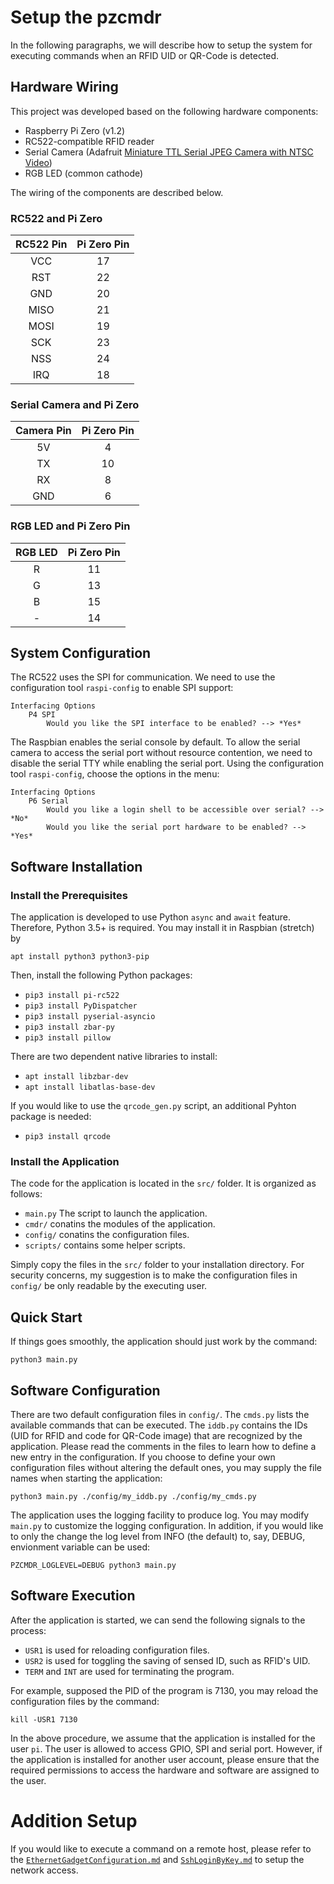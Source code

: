 Setup the pzcmdr
================

In the following paragraphs, we will describe how to setup the system for executing commands when an RFID UID or QR-Code is detected.

Hardware Wiring
---------------

This project was developed based on the following hardware components:

*   Raspberry Pi Zero (v1.2)
*   RC522-compatible RFID reader
*   Serial Camera (Adafruit [Miniature TTL Serial JPEG Camera with NTSC Video](https://www.adafruit.com/product/1386))
*   RGB LED (common cathode)

The wiring of the components are described below.

### RC522 and Pi Zero

RC522 Pin | Pi Zero Pin
:--------:|:----------:
 VCC      | 17
 RST      | 22
 GND      | 20
 MISO     | 21
 MOSI     | 19
 SCK      | 23
 NSS      | 24
 IRQ      | 18
 
 ### Serial Camera and Pi Zero
 
 Camera Pin | Pi Zero Pin
 :---------:|:----------:
  5V        | 4
  TX        | 10
  RX        | 8
  GND       | 6
 
 ### RGB LED and Pi Zero Pin
 
 RGB LED | Pi Zero Pin
 :------:|:----------:
  R      | 11
  G      | 13
  B      | 15
  \-      | 14
  

System Configuration
--------------------

The RC522 uses the SPI for communication. We need to use the configuration tool `raspi-config` to enable SPI support:

    Interfacing Options
        P4 SPI
            Would you like the SPI interface to be enabled? --> *Yes*

The Raspbian enables the serial console by default. To allow the serial camera to access the serial port
without resource contention, we need to disable the serial TTY while enabling the serial port.
Using the configuration tool `raspi-config`, choose the options in the menu:

    Interfacing Options
        P6 Serial
            Would you like a login shell to be accessible over serial? --> *No*
            Would you like the serial port hardware to be enabled? --> *Yes*

Software Installation
---------------------

### Install the Prerequisites

The application is developed to use Python `async` and `await` feature. Therefore, Python 3.5+ is required.
You may install it in Raspbian (stretch) by

    apt install python3 python3-pip

Then, install the following Python packages:

*   `pip3 install pi-rc522`
*   `pip3 install PyDispatcher`
*   `pip3 install pyserial-asyncio`
*   `pip3 install zbar-py`
*   `pip3 install pillow`
    
There are two dependent native libraries to install:

*   `apt install libzbar-dev`
*   `apt install libatlas-base-dev`

If you would like to use the `qrcode_gen.py` script, an additional Pyhton package is needed:

* `pip3 install qrcode`

### Install the Application

The code for the application is located in the `src/` folder. It is organized as follows:

*   `main.py` The script to launch the application.
*   `cmdr/` conatins the modules of the application.
*   `config/` conatins the configuration files.
*   `scripts/` contains some helper scripts.

Simply copy the files in the `src/` folder to your installation directory. For security concerns, my
suggestion is to make the configuration files in `config/` be only readable by the executing
user.


Quick Start
-----------

If things goes smoothly, the application should just work by the command:

    python3 main.py


Software Configuration
----------------------

There are two default configuration files in `config/`. The `cmds.py` lists the available commands that can be executed.
The `iddb.py` contains the IDs (UID for RFID and code for QR-Code image) that are recognized by the application.
Please read the comments in the files to learn how to define a new entry in the configuration.
If you choose to define your own configuration files without altering the default ones, you may supply the
file names when starting the application:

    python3 main.py ./config/my_iddb.py ./config/my_cmds.py
    

The application uses the logging facility to produce log. You may modify `main.py` to customize the logging configuration.
In addition, if you would like to only the change the log level from INFO (the default) to, say, DEBUG, envionment variable can be used:

    PZCMDR_LOGLEVEL=DEBUG python3 main.py


Software Execution
------------------

After the application is started, we can send the following signals to the process:

*   `USR1` is used for reloading configuration files.
*   `USR2` is used for toggling the saving of sensed ID, such as RFID's UID.
*   `TERM` and `INT` are used for terminating the program.

For example, supposed the PID of the program is 7130, you may reload the 
configuration files by the command:

    kill -USR1 7130


In the above procedure, we assume that the application is installed for the user `pi`.
The user is allowed to access GPIO, SPI and serial port.
However, if the application is installed for another user account, please ensure that the required permissions
to access the hardware and software are assigned to the user.

Addition Setup
==============

If you would like to execute a command on a remote host, please refer to the [`EthernetGadgetConfiguration.md`](networking/EthernetGadgetConfiguration.md) 
and [`SshLoginByKey.md`](networking/SshLoginByKey.md) to setup the network access.

